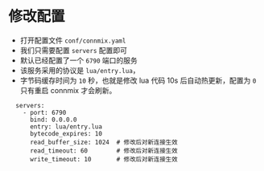 # 修改配置

- 打开配置文件 `conf/connmix.yaml`
- 我们只需要配置 `servers` 配置即可
- 默认已经配置了一个 `6790` 端口的服务
- 该服务采用的协议是 `lua/entry.lua`，
- 字节码缓存时间为 `10` 秒，也就是修改 lua 代码 10s 后自动热更新，配置为 `0` 只有重启 connmix 才会刷新。

```
  servers:
    - port: 6790
      bind: 0.0.0.0
      entry: lua/entry.lua
      bytecode_expires: 10
      read_buffer_size: 1024  # 修改后对新连接生效
      read_timeout: 60        # 修改后对新连接生效
      write_timeout: 10       # 修改后对新连接生效
```
